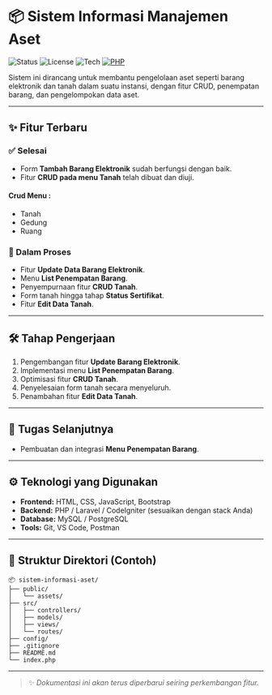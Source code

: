 # 📦 Sistem Informasi Manajemen Aset

![Status](https://img.shields.io/badge/status-in%20progress-yellow)
![License](https://img.shields.io/badge/license-MIT-blue)
![Tech](https://img.shields.io/badge/tech-stack-blueviolet)
[![PHP](https://img.shields.io/badge/php-%23777BB4.svg?&logo=php&logoColor=white)](#)

Sistem ini dirancang untuk membantu pengelolaan aset seperti barang elektronik dan tanah dalam suatu instansi, dengan fitur CRUD, penempatan barang, dan pengelompokan data aset.

---

## ✨ Fitur Terbaru

### ✅ Selesai

- Form **Tambah Barang Elektronik** sudah berfungsi dengan baik.
- Fitur **CRUD pada menu Tanah** telah dibuat dan diuji.

#### Crud Menu :

- Tanah
- Gedung
- Ruang

### 🚧 Dalam Proses

- Fitur **Update Data Barang Elektronik**.
- Menu **List Penempatan Barang**.
- Penyempurnaan fitur **CRUD Tanah**.
- Form tanah hingga tahap **Status Sertifikat**.
- Fitur **Edit Data Tanah**.

---

## 🛠️ Tahap Pengerjaan

1. Pengembangan fitur **Update Barang Elektronik**.
2. Implementasi menu **List Penempatan Barang**.
3. Optimisasi fitur **CRUD Tanah**.
4. Penyelesaian form tanah secara menyeluruh.
5. Penambahan fitur **Edit Data Tanah**.

---

## 📌 Tugas Selanjutnya

- Pembuatan dan integrasi **Menu Penempatan Barang**.

---

## ⚙️ Teknologi yang Digunakan

- **Frontend:** HTML, CSS, JavaScript, Bootstrap
- **Backend:** PHP / Laravel / CodeIgniter (sesuaikan dengan stack Anda)
- **Database:** MySQL / PostgreSQL
- **Tools:** Git, VS Code, Postman

---

## 📁 Struktur Direktori (Contoh)

```
📦 sistem-informasi-aset/
├── public/
│   └── assets/
├── src/
│   ├── controllers/
│   ├── models/
│   ├── views/
│   └── routes/
├── config/
├── .gitignore
├── README.md
└── index.php
```

---

> ✨ _Dokumentasi ini akan terus diperbarui seiring perkembangan fitur._
